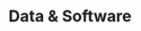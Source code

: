 ---
title: 'Data & Software'
heroHeading: 'Data & Software'
heroSubHeading: 'Open access'
heroBackground: 'images/ice-bandeau.png'
---
